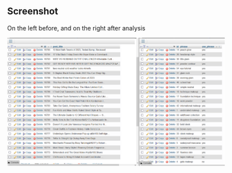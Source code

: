 ## Screenshot

On the left before, and on the right after analysis


![screenshot of Symfony code example](https://github.com/CodezPoet/code_examples/blob/main/screenshots/analysis_before_after.png)


